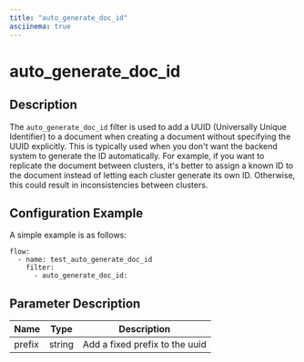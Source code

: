 ```yaml
---
title: "auto_generate_doc_id"
asciinema: true
---
```


# auto_generate_doc_id

## Description

The `auto_generate_doc_id` filter is used to add a UUID (Universally Unique Identifier) to a document when creating a document without specifying the UUID explicitly. This is typically used when you don't want the backend system to generate the ID automatically. For example, if you want to replicate the document between clusters, it's better to assign a known ID to the document instead of letting each cluster generate its own ID. Otherwise, this could result in inconsistencies between clusters.

## Configuration Example

A simple example is as follows:

```
flow:
  - name: test_auto_generate_doc_id
    filter:
      - auto_generate_doc_id:
```

## Parameter Description

| Name   | Type   | Description                    |
| ------ | ------ | ------------------------------ |
| prefix | string | Add a fixed prefix to the uuid |
